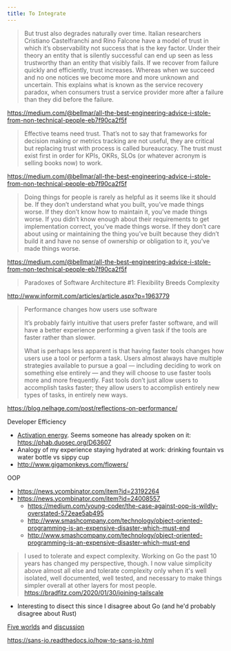 ```yaml
---
title: To Integrate
---
```


> But trust also degrades naturally over time. Italian researchers Cristiano Castelfranchi and Rino Falcone have a model of trust in which it’s observability not success that is the key factor. Under their theory an entity that is silently successful can end up seen as less trustworthy than an entity that visibly fails. If we recover from failure quickly and efficiently, trust increases. Whereas when we succeed and no one notices we become more and more unknown and uncertain. This explains what is known as the service recovery paradox, when consumers trust a service provider more after a failure than they did before the failure.

https://medium.com/@bellmar/all-the-best-engineering-advice-i-stole-from-non-technical-people-eb7f90ca2f5f

> Effective teams need trust. That’s not to say that frameworks for decision making or metrics tracking are not useful, they are critical  but replacing trust with process is called bureaucracy. The trust must exist first in order for KPIs, OKRs, SLOs (or whatever acronym is selling books now) to work.

https://medium.com/@bellmar/all-the-best-engineering-advice-i-stole-from-non-technical-people-eb7f90ca2f5f

> Doing things for people is rarely as helpful as it seems like it should be. If they don’t understand what you built, you’ve made things worse. If they don’t know how to maintain it, you’ve made things worse. If you didn’t know enough about their requirements to get implementation correct, you’ve made things worse. If they don’t care about using or maintaining the thing you’ve built because they didn’t build it and have no sense of ownership or obligation to it, you’ve made things worse.

https://medium.com/@bellmar/all-the-best-engineering-advice-i-stole-from-non-technical-people-eb7f90ca2f5f

> Paradoxes of Software Architecture #1: Flexibility Breeds Complexity

http://www.informit.com/articles/article.aspx?p=1963779

> Performance changes how users use software 
>
> It’s probably fairly intuitive that users prefer faster software, and will have a better experience performing a given task  if the tools are faster rather than slower.
> 
> What is perhaps less apparent is that having faster tools changes how users use a tool or perform a task. Users almost always have multiple strategies available to pursue a goal — including deciding to work on something else entirely — and they will choose to use faster tools more and more frequently. Fast tools don’t just allow users to accomplish tasks faster; they allow users to accomplish entirely new types of tasks, in entirely new ways.

https://blog.nelhage.com/post/reflections-on-performance/

Developer Efficiency
- [Activation energy](https://www.nature.com/scitable/content/ne0000/ne0000/ne0000/ne0000/14747799/U1CP3-3_EnzymeActivation_revised.jpg).  Seems someone has already spoken on it: https://phab.duosec.org/D63607
- Analogy of my experience staying hydrated at work: drinking fountain vs water bottle vs sippy cup
- http://www.gigamonkeys.com/flowers/

OOP
- https://news.ycombinator.com/item?id=23192264
- https://news.ycombinator.com/item?id=24008557
  - https://medium.com/young-coder/the-case-against-oop-is-wildly-overstated-572eae5ab495
  - http://www.smashcompany.com/technology/object-oriented-programming-is-an-expensive-disaster-which-must-end
  - http://www.smashcompany.com/technology/object-oriented-programming-is-an-expensive-disaster-which-must-end


> I used to tolerate and expect complexity. Working on Go the past 10 years has changed my perspective, though. I now value simplicity above almost all else and tolerate complexity only when it's well isolated, well documented, well tested, and necessary to make things simpler overall at other layers for most people.
https://bradfitz.com/2020/01/30/joining-tailscale
- Interesting to disect this since I disagree about Go (and he'd probably disagree about Rust)

[Five worlds](https://bradfitz.com/2020/01/30/joining-tailscale) and [discussion](https://www.reddit.com/r/programming/comments/i1445a/five_worlds_joel_on_software/fzv67f9/)


https://sans-io.readthedocs.io/how-to-sans-io.html
